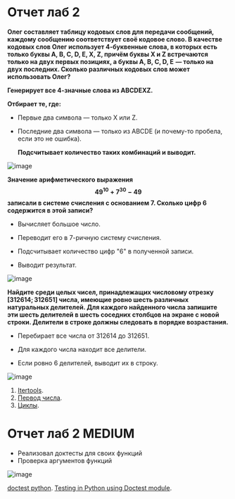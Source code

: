 # Отчет лаб 2

**Олег составляет таблицу кодовых слов для передачи сообщений, каждому сообщению соответствует своё кодовое слово. В качестве кодовых слов Олег использует 4-буквенные слова, в которых есть только буквы A, B, C, D, E, X, Z, причём буквы X и Z встречаются только на двух первых позициях, а буквы A, B, C, D, E  — только на двух последних. Сколько различных кодовых слов может использовать Олег?**


  **Генерирует все 4-значные слова из ABCDEXZ.**

  **Отбирает те, где:**
* Первые два символа — только X или Z.
* Последние два символа — только из ABCDE (и почему-то пробела, если это не ошибка).

  **Подсчитывает количество таких комбинаций и выводит.**


![image](https://github.com/user-attachments/assets/f899795d-b82a-457c-ba5b-cc095a6f2c9f)





  **Значение арифметического выражения $$49^{10} +7 ^{30}-49$$  записали в системе счисления с основанием 7. Сколько цифр 6 содержится в этой записи?**

  * Вычисляет большое число.
  
  * Переводит его в 7-ричную систему счисления.
  
  * Подсчитывает количество цифр "6" в полученной записи.

  * Выводит результат.

  ![image](https://github.com/user-attachments/assets/abb8dc97-b0b6-4fab-b9cf-3f836a1a9ef5)




**Найдите среди целых чисел, принадлежащих числовому отрезку [312614; 312651] числа, имеющие ровно шесть различных натуральных делителей. Для каждого найденного числа запишите эти шесть делителей в шесть соседних столбцов на экране с новой строки. Делители в строке должны следовать в порядке возрастания.**

* Перебирает все числа от 312614 до 312651.

* Для каждого числа находит все делители.

* Если ровно 6 делителей, выводит их в строку.



![image](https://github.com/user-attachments/assets/02f4b0c4-16e5-4cda-9576-10d20acfe073)


1. [Itertools](https://docs.python.org/3/library/itertools.html#itertools.product).
2. [Первод числа](https://ru.stackoverflow.com/questions/1297746/%D0%9F%D0%B5%D1%80%D0%B5%D0%B2%D0%BE%D0%B4-%D1%81%D0%B8%D1%81%D1%82%D0%B5%D0%BC-%D1%81%D1%87%D0%B8%D1%81%D0%BB%D0%B5%D0%BD%D0%B8%D1%8F).
3. [Циклы](https://metanit.com/python/tutorial/2.7.php).



# Отчет лаб 2 **MEDIUM**


* Реализовал доктесты для своих функций
* Проверка аргументов функций

![image](https://github.com/user-attachments/assets/2772d3c3-cd54-45a2-8d9f-5711f2a5be56)




[doctest python](https://docs.python.org/3/library/doctest.html).
[Testing in Python using Doctest module](https://www.geeksforgeeks.org/testing-in-python-using-doctest-module/).




  
